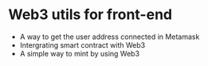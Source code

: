 # Web3 utils for front-end
- A way to get the user address connected in Metamask
- Intergrating smart contract with Web3
- A simple way to mint by using Web3
